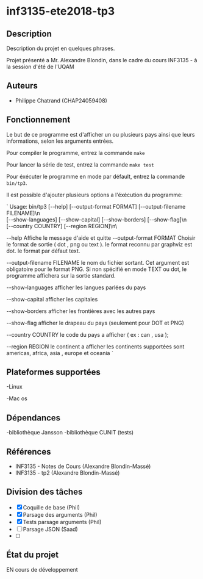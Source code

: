 # inf3135-ete2018-tp3


## Description

Description du projet en quelques phrases.

Projet présenté a Mr. Alexandre Blondin, dans le cadre du cours INF3135 - à la session
d'été de l'UQAM

## Auteurs

- Philippe Chatrand (CHAP24059408)



## Fonctionnement

Le but de ce programme est d'afficher un ou plusieurs pays ainsi que leurs informations, selon les arguments entrées.

Pour compiler le programme, entrez la commande `make`

Pour lancer la série de test, entrez la commande `make test`

Pour éxécuter le programme en mode par défault, entrez la commande `bin/tp3`.

Il est possible d'ajouter plusieurs options a l'éxécution du programme:

`
Usage: bin/tp3 [--help] [--output-format FORMAT] [--output-filename FILENAME]\n\
 	[--show-languages] [--show-capital] [--show-borders] [--show-flag]\n\
 	[--country COUNTRY] [--region REGION]\n\



  --help                     Affiche le message d'aide et quitte 
  --output-format FORMAT     Choisir le format de sortie ( dot , png ou text ).
                             le format reconnu par graphviz est dot.
                             le format par défaut text.
                             
  --output-filename FILENAME le nom du fichier sortant. Cet argument est obligatoire
  							 pour le format PNG. Si non spécifié en mode TEXT ou dot,
  							 le programme affichera sur la sortie standard.
  							 
  --show-languages             afficher les langues parlées du pays
  
  --show-capital                 afficher les capitales
  
  --show-borders              afficher les frontières avec les autres pays
  
  --show-flag                    afficher le drapeau du pays
                             (seulement pour DOT et PNG)
                             
  --country COUNTRY          le code du pays a afficher ( ex : can , usa );
  
  --region REGION            le continent a afficher
                             les continents supportées sont 
                             americas, africa, asia , europe et oceania
`



## Plateformes supportées

-Linux

-Mac os


## Dépendances

-bibliothèque Jansson
-bibliothèque CUNIT (tests)

## Références

- INF3135 - Notes de Cours (Alexandre Blondin-Massé)
- INF3135 - tp2 (Alexandre Blondin-Massé)

## Division des tâches


- [x] Coquille de base (Phil)
- [x] Parsage des arguments (Phil)
- [x] Tests parsage arguments (Phil) 
- [ ] Parsage JSON (Saad)
- [ ] 

 

## État du projet

EN cours de développement


